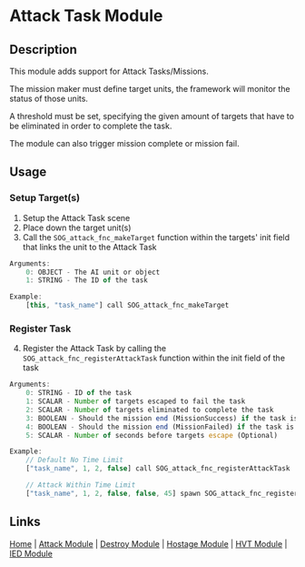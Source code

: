# Attack Task Module

## Description
This module adds support for Attack Tasks/Missions.

The mission maker must define target units, the framework will monitor the status of those units.

A threshold must be set, specifying the given amount of targets that have to be eliminated in order to complete the task.

The module can also trigger mission complete or mission fail.

## Usage
### Setup Target(s)
1. Setup the Attack Task scene
2. Place down the target unit(s)
3. Call the `SOG_attack_fnc_makeTarget` function within the targets' init field that links the unit to the Attack Task

```js
Arguments:
	0: OBJECT - The AI unit or object
	1: STRING - The ID of the task

Example:
	[this, "task_name"] call SOG_attack_fnc_makeTarget
```

### Register Task
4. Register the Attack Task by calling the `SOG_attack_fnc_registerAttackTask` function within the init field of the task

```js
Arguments:
	0: STRING - ID of the task
	1: SCALAR - Number of targets escaped to fail the task
	2: SCALAR - Number of targets eliminated to complete the task
	3: BOOLEAN - Should the mission end (MissionSuccess) if the task is successful (Optional, default: false)
	4: BOOLEAN - Should the mission end (MissionFailed) if the task is failed (Optional, default: false)
	5: SCALAR - Number of seconds before targets escape (Optional)

Example:
	// Default No Time Limit
	["task_name", 1, 2, false] call SOG_attack_fnc_registerAttackTask

	// Attack Within Time Limit
	["task_name", 1, 2, false, false, 45] spawn SOG_attack_fnc_registerAttackTask
```

## Links
[Home](framework/index) |
[Attack Module](framework/attack) |
[Destroy Module](framework/destroy) |
[Hostage Module](framework/hostage) |
[HVT Module](framework/hvt) |
[IED Module](framework/ied)